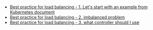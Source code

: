 - [Best practice for load balancing - 1. Let's start with an example from Kubernetes document](/eks-best-practice-load-balancing-1-en)
- [Best practice for load balancing - 2. imbalanced problem](/eks-best-practice-load-balancing-2-en)
- [Best practice for load balancing - 3. what controller should I use](/eks-best-practice-load-balancing-3-en)
